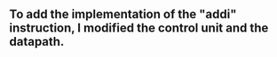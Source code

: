 ## To add the implementation of the "addi" instruction, I modified the control unit and the datapath.